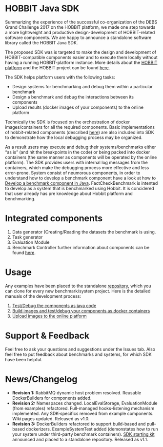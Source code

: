 # HOBBIT Java SDK
Summarizing the experience of the successful co-organization of the DEBS Grand Challenge 2017 on the HOBBIT platform, we made one step towards a more lightweight and productive design-development of HOBBIT-related software components. We are happy to announce a standalone software library called the HOBBIT Java SDK.

The proposed SDK was is targeted to make the design and development of HOBBIT-compatible components easier and to execute them locally without having a running HOBBIT-platform instance. More details about the [HOBBIT platform](https://github.com/hobbit-project/platform) and the HOBBIT project can be found [here](https://project-hobbit.eu/). 

The SDK helps platform users with the following tasks:
* Design systems for benchmarking and debug them within a particular benchmark
* Design a benchmark and debug the interactions between its components
* Upload results (docker images of your components) to the online platform

Technically the SDK is focused on the orchestration of docker images/containers for all the required components. Basic implementations of hobbit-related components (described [here](https://github.com/hobbit-project/platform/wiki/Develop-a-component-in-Java)) are also included into SDK to demonstrate how the local debugging process may be organized. 

As a result users may execute and debug their systems/benchmarks either “as is” (and hit the breakpoints in the code) or being packed into docker containers (the same manner as components will be operated by the online platform). The SDK provides users with internal log messages from the containers, which make the debugging process more effective and less error-prone. 
System consist of neumorous components, in order to understand how to develop a benchmark component have a look at how to [Develop a benchmark component in Java](https://github.com/hobbit-project/platform/wiki/Develop-a-benchmark-component-in-Java). 
FactCheckBenchmark is intented to develop as a system that is benchmarked using Hobbit. It is concidered that user already has pre knowledge about Hobbit platform and benchmarking.

# Integrated components
1) Data generator (Creating/Reading the datasets the benchmark is using.
2) Task generator
3) Evaluation Module
4) Benchmark Controller
further information about components can be found [here](https://github.com/hobbit-project/platform/wiki/Develop-a-benchmark-component-in-Java).

# Usage
Any examples have been placed to the standalone [repository](https://github.com/hobbit-project/java-sdk-example), which you can clone for every new benchmark/system project. Here is the detailed manuals of the development process:
1. [Test/Debug the components as java code](https://github.com/hobbit-project/java-sdk/wiki/Debug-components-as-java-code)
1. [Build images and test/debug your components as docker containers](https://github.com/hobbit-project/java-sdk/wiki/Building-images-and-debugging-containers)
1. [Upload images to the online platform](https://github.com/hobbit-project/java-sdk/wiki/Upload-images-to-the-platform)

# Support & Feedback
Feel free to ask your questions and suggestions under the Issues tab. 
Also feel free to put feedback about benchmarks and systems, for which SDK have been helpful.

# News/Changelog
* **Revision 1:** RabbitMQ dynamic host problem resolved. Reusable DockerBuilders for components added.
* **Revision 2:** Namespaces changed. LocalEvalStorage, EvaluationModule (from examples) refactored. Full-managed hooks-listening mechanism implemented. Any SDK-specifics removed from example components. Wiki pages updated. Released as v1.0. 
* **Revision 3:** DockerBuilders refactored to support build-based and pull-based dockerizers. ExampleSystemTest added (demonstates how to run your system under third-party benchmark containers). [SDK starting kit](https://github.com/hobbit-project/java-sdk-example) announced and placed to a standalone repository. Released as v1.1. 
